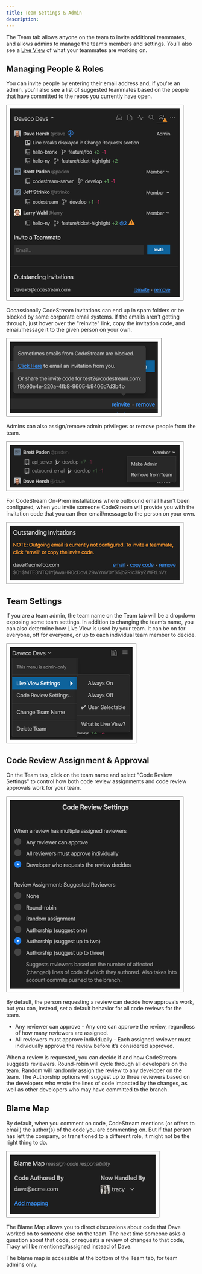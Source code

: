 ```yaml
---
title: Team Settings & Admin
description: 
---
```


The Team tab allows anyone on the team to invite additional teammates, and
allows admins to manage the team’s members and settings. You’ll also see a [Live
View](team-live-view) of what your teammates are working on.

## Managing People & Roles

You can invite people by entering their email address and, if you're an admin,
you'll also see a list of suggested teammates based on the people that have
committed to the repos you currently have open.

![Invite People](../assets/images/TeamTab1.png)

Occassionally CodeStream invitations can end up in spam folders or be blocked by
some corporate email systems. If the emails aren't getting through, just hover
over the "reinvite" link, copy the invitation code, and email/message it to the
given person on your own.

![Reinvite](../assets/images/Reinvite.png)

Admins can also assign/remove admin privileges or remove people from the team.

![Admin Rights](../assets/images/AdminRights.png)

For CodeStream On-Prem installations where outbound email hasn't been
configured, when you invite someone CodeStream will provide you with the
invitation code that you can then email/message to the person on your own.

![Invite Manually](../assets/images/InviteOnPrem.png)

## Team Settings

If you are a team admin, the team name on the Team tab will be a dropdown
exposing some team settings. In addition to changing the team’s name, you can
also determine how Live View is used by your team. It can be on for everyone,
off for everyone, or up to each individual team member to decide.

![Team Settings](../assets/images/TeamSettings1.png)

## Code Review Assignment & Approval

On the Team tab, click on the team name and select "Code Review Settings" to
control how both code review assignments and code review approvals work for your
team. 

![Code Review Settings](../assets/images/CodeReviewSettings.png)

By default, the person requesting a review can decide how approvals work, but
you can, instead, set a default behavior for all code reviews for the team. 

* Any reviewer can approve - Any one can approve the review, regardless of how
  many reviewers are assigned.
* All reviewers must approve individually - Each assigned reviewer must
  individually approve the review before it’s considered approved.

When a review is requested, you can decide if and how CodeStream suggests
reviewers. Round-robin will cycle through all developers on the team. Random
will randomly assign the review to any developer on the team. The Authorship
options will suggest up to three reviewers based on the developers who wrote the
lines of code impacted by the changes, as well as other developers who may have
committed to the branch.

## Blame Map

By default, when you comment on code, CodeStream mentions (or offers to email)
the author(s) of the code you are commenting on. But if that person has left the
company, or transitioned to a different role, it might not be the right thing to
do.

![Blame Map](../assets/images/BlameMap.png)

The Blame Map allows you to direct discussions about code that Dave worked on to
someone else on the team. The next time someone asks a question about that code,
or requests a review of changes to that code, Tracy will be mentioned/assigned
instead of Dave.

The blame map is accessible at the bottom of the Team tab, for team admins only.
